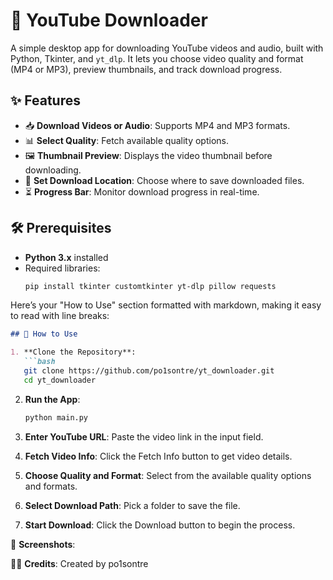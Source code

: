 # 🎥 YouTube Downloader

A simple desktop app for downloading YouTube videos and audio, built with Python, Tkinter, and `yt_dlp`. It lets you choose video quality and format (MP4 or MP3), preview thumbnails, and track download progress.

## ✨ Features
- 📥 **Download Videos or Audio**: Supports MP4 and MP3 formats.
- 📊 **Select Quality**: Fetch available quality options.
- 🖼️ **Thumbnail Preview**: Displays the video thumbnail before downloading.
- 📁 **Set Download Location**: Choose where to save downloaded files.
- ⏳ **Progress Bar**: Monitor download progress in real-time.

## 🛠️ Prerequisites
- **Python 3.x** installed
- Required libraries:
   ```bash
   pip install tkinter customtkinter yt-dlp pillow requests
Here’s your "How to Use" section formatted with markdown, making it easy to read with line breaks:

```markdown
## 🚀 How to Use

1. **Clone the Repository**: 
   ```bash
   git clone https://github.com/po1sontre/yt_downloader.git
   cd yt_downloader
   ```

2. **Run the App**: 
   ```bash
   python main.py
   ```

3. **Enter YouTube URL**: Paste the video link in the input field.

4. **Fetch Video Info**: Click the Fetch Info button to get video details.

5. **Choose Quality and Format**: Select from the available quality options and formats.

6. **Select Download Path**: Pick a folder to save the file.

7. **Start Download**: Click the Download button to begin the process.

🎨 **Screenshots**: 

👨‍💻 **Credits**: Created by po1sontre
```
